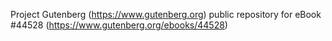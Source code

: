 Project Gutenberg (https://www.gutenberg.org) public repository for eBook #44528 (https://www.gutenberg.org/ebooks/44528)

